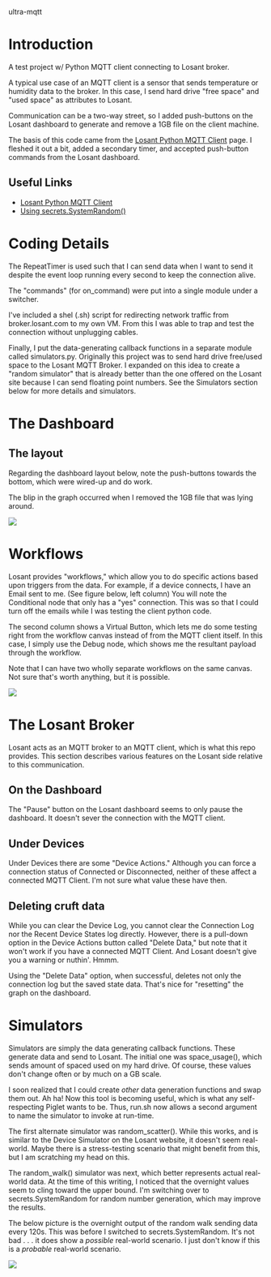 ultra-mqtt

# Introduction

A test project w/ Python MQTT client connecting to Losant broker.

A typical use case of an MQTT client is a sensor that sends 
temperature or humidity data to the broker. In this case, I send
hard drive "free space" and "used space" as attributes to Losant. 

Communication can be a two-way street, so I added push-buttons on 
the Losant dashboard to generate and remove a 1GB file on the 
client machine.

The basis of this code came from the 
[Losant Python MQTT Client](https://docs.losant.com/mqtt/python/) page. 
I fleshed it out a bit, added a secondary timer, and accepted 
push-button commands from the Losant dashboard.

## Useful Links

* [Losant Python MQTT Client](https://github.com/Losant/losant-mqtt-python)
* [Using secrets.SystemRandom()](https://pynative.com/python-secrets-module/#h-class-secrets-systemrandom)


# Coding Details

The RepeatTimer is used such that I can send data when I want to 
send it despite the event loop running every second to keep the
connection alive.

The "commands" (for on_command) were put into a single module under 
a switcher.

I've included a shel (.sh) script for redirecting network traffic
from broker.losant.com to my own VM. From this I was able to trap and 
test the connection without unplugging cables.

Finally, I put the data-generating callback functions in a separate
module called simulators.py. Originally this project was to send
hard drive free/used space to the Losant MQTT Broker. I expanded on
this idea to create a "random simulator" that is already better than
the one offered on the Losant site because I can send floating point
numbers. See the Simulators section below for more details and 
simulators.

# The Dashboard

## The layout

Regarding the dashboard layout below, note the push-buttons towards 
the bottom, which were wired-up and do work.

The blip in the graph occurred when I removed the 1GB file that
was lying around.

![](docs/dashboard.png)

# Workflows

Losant provides "workflows," which allow you to do specific actions
based upon triggers from the data. For example, if a device connects,
I have an Email sent to me. (See figure below, left column) You will
note the Conditional node that only has a "yes" connection. This was
so that I could turn off the emails while I was testing the client
python code.

The second column shows a Virtual Button, which lets me do some
testing right from the workflow canvas instead of from the MQTT
client itself. In this case, I simply use the Debug node, which 
shows me the resultant payload through the workflow.

Note that I can have two wholly separate workflows on the same canvas.
Not sure that's worth anything, but it is possible.

![](docs/workflow.png)

# The Losant Broker

Losant acts as an MQTT broker to an MQTT client, which is what this
repo provides. This section describes various features on the Losant
side relative to this communication.

## On the Dashboard

The "Pause" button on the Losant dashboard seems to only pause
the dashboard. It doesn't sever the connection with the MQTT client.

## Under Devices

Under Devices there are some "Device Actions." Although you can force
a connection status of Connected or Disconnected, neither of these
affect a connected MQTT Client. I'm not sure what value these have
then.

## Deleting cruft data

While you can clear the Device Log, you cannot clear the Connection
Log nor the Recent Device States log directly. However, there is a 
pull-down option in the Device Actions button called "Delete Data," 
but note that it won't work if you have a connected MQTT Client. 
And Losant doesn't give you a warning or nuthin'. Hmmm.

Using the "Delete Data" option, when successful, deletes not only
the connection log but the saved state data. That's nice for "resetting"
the graph on the dashboard.

# Simulators

Simulators are simply the data generating callback functions. These
generate data and send to Losant. The initial one was space_usage(),
which sends amount of spaced used on my hard drive. Of course, these
values don't change often or by much on a GB scale.

I soon realized that I could create *other* data generation functions
and swap them out. Ah ha! Now this tool is becoming useful, which is 
what any self-respecting Piglet wants to be. Thus, run.sh now allows 
a second argument to name the simulator to invoke at run-time.

The first alternate simulator was random_scatter(). While this works,
and is similar to the Device Simulator on the Losant website, it 
doesn't seem real-world. Maybe there is a stress-testing scenario
that might benefit from this, but I am scratching my head on this.

The random_walk() simulator was next, which better represents
actual real-world data. At the time of this writing, I noticed that
the overnight values seem to cling toward the upper bound. I'm 
switching over to secrets.SystemRandom for random number generation, 
which may improve the results.

The below picture is the overnight output of the random walk sending
data every 120s. This was before I switched to secrets.SystemRandom. 
It's not bad . . . it does show a *possible* real-world scenario. I 
just don't know if this is a *probable* real-world scenario.

![](docs/random_walk.png)

